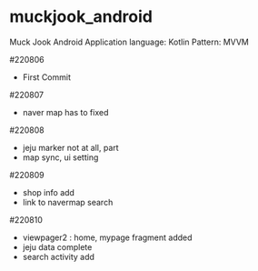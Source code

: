 # muckjook_android
Muck Jook Android Application
language: Kotlin
Pattern: MVVM

#220806
- First Commit

#220807
- naver map has to fixed

#220808
- jeju marker not at all, part
- map sync, ui setting

#220809
- shop info add
- link to navermap search

#220810
- viewpager2 : home, mypage fragment added
- jeju data complete
- search activity add